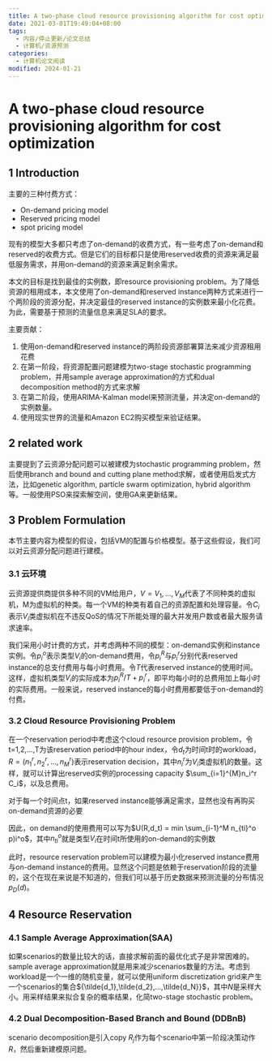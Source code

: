 ```yaml
---
title: A two-phase cloud resource provisioning algorithm for cost optimization
date: 2021-03-01T19:49:04+08:00
tags:
  - 内容/停止更新/论文总结
  - 计算机/资源预测
categories:
  - 计算机论文阅读
modified: 2024-01-21
---
```


# A two-phase cloud resource provisioning algorithm for cost optimization

## 1 Introduction

主要的三种付费方式：
* On-demand pricing model
* Reserved pricing model
* spot pricing model

现有的模型大多都只考虑了on-demand的收费方式，有一些考虑了on-demand和reserved的收费方式。但是它们的目标都只是使用reserved收费的资源来满足最低服务需求，并用on-demand的资源来满足剩余需求。

本文的目标是找到最佳的实例数，即resource provisioning problem。为了降低资源的租用成本，本文使用了on-demand和reserved instance两种方式来进行一个两阶段的资源分配，并决定最佳的reserved instance的实例数来最小化花费。为此，需要基于预测的流量信息来满足SLA的要求。

主要贡献：
1. 使用on-demand和reserved instance的两阶段资源部署算法来减少资源租用花费
2. 在第一阶段，将资源配置问题建模为two-stage stochastic programming problem，并用sample average approximation的方式和dual decomposition method的方式来求解
3. 在第二阶段，使用ARIMA-Kalman model来预测流量，并决定on-demand的实例数量。
4. 使用现实世界的流量和Amazon EC2购买模型来验证结果。

## 2 related work

主要提到了云资源分配问题可以被建模为stochastic programming problem，然后使用branch and bound and cutting plane method求解，或者使用启发式方法，比如genetic algorithm, particle swarm optimization, hybrid algorithm等。一般使用PSO来探索解空间，使用GA来更新结果。

## 3 Problem Formulation

本节主要内容为模型的假设，包括VM的配置与价格模型。基于这些假设，我们可以对云资源分配问题进行建模。

### 3.1 云环境

云资源提供商提供多种不同的VM给用户，$V={V_1,...,V_M}$代表了不同种类的虚拟机，M为虚拟机的种类。每一个VM的种类有着自己的资源配置和处理容量。令$C_i$表示$V_i$类虚拟机在不违反QoS的情况下所能处理的最大并发用户数或者最大服务请求速率。

我们采用小时计费的方式，并考虑两种不同的模型：on-demand实例和instance实例。令$p_i^o$表示类型$V_i$的on-demand费用，令$p_i^R$与$p_i^r$分别代表reserved instance的总支付费用与每小时费用。令$T$代表reserved instance的使用时间。这样，虚拟机类型$V_i$的实际成本为$p_i^R/T+p_i^r$，即平均每小时的总费用加上每小时的实际费用。一般来说，reserved instance的每小时费用都要低于on-demand的付费。

### 3.2 Cloud Resource Provisioning Problem

在一个reservation period中考虑这个cloud resource provision problem，令t=1,2,...,T为该reservation period中的hour index，令$d_t$为时间t时的workload，$R=(n_1^r,n_2^r,...,n_M^r)$表示reservation decision，其中$n_i^r$为$V_i$类虚拟机的数量。这样，就可以计算出reserved实例的processing capacity $\sum_{i=1}^{M}n_i^r C_i$，以及总费用。

对于每一个时间点t，如果reserved instance能够满足需求，显然也没有再购买on-demand资源的必要

因此，on demand的使用费用可以写为$U(R,d_t) = min \sum_{i-1}^M n_{ti}^o p)i^o$，其中$n_{ti}^o$就是类型$V_i$在时间t所使用的on-demand的实例数

此时，resource reservation problem可以建模为最小化reserved instance费用与on-demand instance的费用。显然这个问题是依赖于reservation阶段的流量的，这个在现在来说是不知道的，但我们可以基于历史数据来预测流量的分布情况$p_D(d)$。

## 4 Resource Reservation

### 4.1 Sample Average Approximation(SAA)

如果scenarios的数量比较大的话，直接求解前面的最优化式子是非常困难的。sample average approximation就是用来减少scenarios数量的方法。考虑到workload是一个一维的随机变量，就可以使用uniform discretization grid来产生一个scenarios的集合${\tilde{d_1},\tilde{d_2},...,\tilde{d_N}}$，其中$N$是采样大小。用采样结果来拟合复杂的概率结果，化简two-stage stochastic problem。

### 4.2 Dual Decomposition-Based Branch and Bound (DDBnB)

scenario decomposition是引入copy $R_j$作为每个scenario中第一阶段决策动作$R$，然后重新建模原问题。